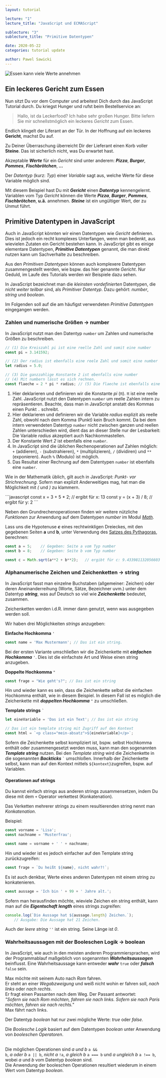 ```yaml
---
layout: tutorial

lecture: "1"
lecture_title: "JavaScript und ECMAScript"

sublecture: "3"
sublecture_title: "Primitive Datentypen"

date: 2020-05-22
categories: tutorial update

author: Pawel Sawicki
---
```


![Essen kann viele Werte annehmen](/assets/food.jpg)

## Ein leckeres Gericht zum Essen

Nun sitzt Du vor dem Computer und arbeitest Dich durch das JavaScript Tutorial durch. Du kriegst Hunger und rufst beim Bestellservice an:
> Hallo, ist da Leckerfood? Ich habe sehr großen Hunger. Bitte liefern Sie mir schnellstmöglich ein leckeres <em>Gericht</em> zum Essen.

Endlich klingelt der Liferant an der Tür. In der Hoffnung auf ein leckeres **Gericht**, machst Du auf.

Zu Deiner Überraschung überreicht Dir der Lieferant einen Korb voller **Steine**. Das ist sicherlich nicht, was Du erwartet hast.

Akzeptable ***Werte*** für ein *Gericht* sind unter anderem: ***Pizza***, ***Burger***, ***Pommes***, ***Fischbrötchen***, ***...***

<p class="definition">
Der <em>Datentyp</em> (kurz: <em>Typ</em>) einer <em>Variable</em> sagt aus, welche Werte für diese Variable möglich sind.
</p>

Mit diesem Beispiel hast Du mit ***Gericht*** einen ***Datentyp*** kennengelernt. Variablen vom Typ *Gericht* können die Werte ***Pizza***, ***Burger***, ***Pommes***, ***Fischbrötchen***, **u.ä.** annehmen. ***Steine*** ist ein ungültiger Wert, der zu Unmut führt.

## Primitive Datentypen in JavaScript

Auch in JavaScript könnten wir einen Datentypen wie *Gericht* definieren. Dies ist jedoch ein recht komplexes Unterfangen, wenn man bedenkt, aus wievielen Zutaten ein Gericht bestehen kann. In JavaScript gibt es einige elementare Datentypen, ***Primitive Datentypen*** genannt, die man direkt nutzen kann um Sachverhalte zu beschreiben.
<p class="info">
Aus den <em>Primitiven Datentypen</em> können auch komplexere Datentypen zusammengestellt werden, wie bspw. das hier genannte <em>Gericht</em>. Nur Geduld, im Laufe des Tutorials werden wir Beispiele dazu sehen.
</p>

<p class="definition">
In JavaScript bezeichnet man die <i>kleinsten</i> <i>vordefinierten</i> Datentypen, die <i>nicht weiter teilbar</i> sind, als <em>Primitiver Datentyp</em>. Dazu gehört: <em>number</em>, <em>string</em> und <em>boolean</em>.
</p>

Im Folgenden soll auf die am häufigst verwendeten *Primitive Datentypen* eingegangen werden.

### Zahlen und numerische Größen &#x2192; number

In JavaScript nutzt man den Datentyp ```number``` um Zahlen und numerische Größen zu beschreiben.

```javascript
// (1) Die Kreiszahl pi ist eine reelle Zahl und somit eine number
const pi = 3.141592;

// (2) Der radius ist ebenfalls eine reele Zahl und somit eine number
let radius = 5.0;

// (3) Die ganzzahlige Konstante 2 ist ebenfalls eine number
// (4) Mit numbern lässt es sich rechnen.
const flaeche = 2 * pi * radius; // (5) Die flaeche ist ebenfalls eine number
```
1. Hier deklarieren und definieren wir die Konstante *pi* (&#x3C0;). &#x3C0; ist eine reelle Zahl. JavaScript nutzt den Datentypen ```number``` um reelle Zahlen intern zu repräsentieren. Beachte, dass man in JavaScript anstatt des Kommas einen Punkt ```.``` schreibt.
2. Hier deklarieren und definieren wir die Variable *radius* explizit als reelle Zahl, obwohl nach dem Komma (Punkt) kein Bruch kommt. Da bei dem intern verwendeten Datentyp ```number``` nicht zwischen ganzen und reellen Zahlen unterschieden wird, dient das an dieser Stelle nur der Lesbarkeit: Die Variable *radius* akzeptiert auch Nachkommastellen.
3. Der Konstante Wert *2* ist ebenfalls eine ```number```.
4. In JavaScript sind die üblichen Rechenoperationen auf Zahlen möglich: ```+``` (addieren), ```-``` (substrahieren), ```*``` (multiplizieren), ```/``` (dividiren) und ```**``` (exponieren). Auch ```%``` (Modulo) ist möglich.
5. Das Resultat einer Rechnung auf dem Datentypen ```number``` ist ebenfalls eine ```number```.


<p class="info">
Wie in der Mathematik üblich, gilt auch in JavaScript: <em>Punkt- vor Strichrechnung</em>. Sofern man explizit Anderweitiges mag, hat man die Möglichkeit mit <em>(</em> und <em>)</em> zu klammern.
</p>
```javascript
const x = 3 + 5 * 2;    // ergibt für x: 13
const y = (x + 3) / 8;  // ergibt für y: 2
```

<p class="info">
Neben den Grundrechenoperationen finden wir weitere nützliche <em>Funktionen</em> zur Anwendung auf dem Datentypen <em>number</em> im Modul <a href="https://developer.mozilla.org/de/docs/Web/JavaScript/Reference/Global_Objects/Math#Methods"><em>Math</em></a>.
</p>

Lass uns die Hypotenuse ***c*** eines rechtwinkligen Dreieckes, mit den gegebenen Seiten **a** und **b**, unter Verwendung des [Satzes des Pythagoras](https://de.wikipedia.org/wiki/Satz_des_Pythagoras), berechnen:
```javascript
const a = 5;    // Gegeben: Seite a vom Typ number
const b = 8;    // Gegeben: Seite b vom Typ number

const c = Math.sqrt(a**2 + b**2);   // ergibt für c: 9.433981132056603
```

### Alphanumerische Zeichen und Zeichenketten &#x2192; string

In JavaScript fasst man einzelne Buchstaben (allgemeiner: Zeichen) oder deren An­ei­n­an­der­rei­hung (Worte, Sätze, Bezeichner uvm.) unter dem Datentyp ***string***, was auf Deutsch so viel wie ***Zeichenkette*** bedeutet, zusammen. 

Zeichenketten werden i.d.R. immer dann genutzt, wenn was ausgegeben werden soll.

Wir haben drei Möglichkeiten *strings* anzugeben:

**Einfache Hochkomma** ```'```
```javascript
const name = 'Max Mustermann'; // Das ist ein string.
```
Bei der ersten Variante umschließen wir die Zeichenkette mit ***einfachen Hochkomma*** ```'```. Dies ist die einfachste Art und Weise einen string anzugeben.

**Doppelte Hochkomma** ```"```
```javascript
const frage = "Wie geht's?"; // Das ist ein string
```
Hin und wieder kann es sein, dass die Zeichenkette selbst die einfachen Hochkomma enthält, wie in diesem Beispiel. In diesem Fall ist es möglich die Zeichenkette mit ***doppelten Hochkomma*** ```"``` zu umschließen.

**Template strings** ``` ` ```
```javascript
let eineVariable = 'Das ist ein Text'; // Das ist ein string

// Das ist ein template string mit Zugriff auf den Kontext
const html = `<p class="mein-absatz">${eineVariable}</p>`;
```
Sofern die Zeichenkette selbst kompliziert ist, bspw. selbst Hochkomma enthält oder zusammengesetzt werden muss, kann man den sogenannten ***Template string*** nutzen. Bei den *Template string* wird die Zeichenkette in die sogenannten ***Backticks*** ``` ` ``` umschloßen. Innerhalb der Zeichenkette selbst, kann man auf den Kontext mittels ```${kontext}```zugreifen, bspw. auf Variablen.

#### Operationen auf strings

Du kannst einfach strings aus anderen strings zusammensetzen, indem Du diese mit dem ```+``` Operator verkettest (Konkatenation).

<p class="definition">
Das Verketten mehrerer strings zu einem resultierenden string nennt man <em>Konkatenation</em>.
</p>

Beispiel:

```javascript
const vorname = 'Lisa';
const nachname = 'Musterfrau';

const name = vorname + ' ' + nachname;
```

Hin und wieder ist es jedoch einfacher auf den Template string zurückzugreifen:

```javascript
const frage = `Du heißt ${name}, nicht wahr?!`;
```

Es ist auch denkbar, Werte eines anderen Datentypen mit einem string zu konkatenieren.

```javascript
const aussage = 'Ich bin ' + 99 + ' Jahre alt.';
```

Sofern man herausfinden möchte, wieviele Zeichen ein string enthält, kann man auf die ***Eigentschaft*** ***length*** eines strings zugreifen:

```javascript
console.log(`Die Aussage hat ${aussage.length} Zeichen.`);
    // Ausgabe: Die Aussage hat 21 Zeichen.
```

<p class="info">
Auch der <em>leere string</em> <code>''</code> ist ein string. Seine Länge ist <em>0</em>.
</p>

### Wahrheitsaussagen mit der Booleschen Logik &#x2192; boolean

In JavaScript, wie auch in den meisten anderen Programmiersprachen, wird der Programmablauf maßgeblich von sogenannten ***Wahrheitsaussagen*** beinflusst. Eine Wahrheitsaussage kann entweder ***wahr*** ```true``` oder ***falsch*** ```false``` sein.

<p class="example">
Max möchte mit seinem Auto nach <em>Rom</em> fahren.
<br>
Er steht an einer <em>Wegabzweigung</em> und weiß nicht wohin er fahren soll, <em>nach links</em> oder <em>nach rechts</em>.<br>
Er fragt einen Passanten nach dem Weg. Der Passant antwortet: 
<br>
<em>"Sofern sie nach Rom möchten, fahren sie nach links. Sofern sie nach Paris möchten, fahren sie nach rechts."</em>
<br>
Max fährt nach links.
</p>

<p class="definition">
Der Datentyp <em>boolean</em> hat nur zwei mögliche Werte: <em>true</em> oder <em>false</em>.<br>
</p>

<p class="definition">
Die <em>Boolesche Logik</em> basiert auf dem Datentypen <em>boolean</em> unter Anwendung von <em>booleschen Operatoren</em>.<br><br>

Die möglichen Operationen sind <em>a und b</em> <code>a && b</code>, <em>a oder b</em> <code>a || b</code>, <em>nicht a</em> <code>!a</code>, <em>a gleich b</em> <code>a === b</code> und <em>a ungleich b</em> <code>a !== b</code>, wobei <em>a</em> und <em>b</em> vom Datentyp <em>boolean</em> sind.<br>Die Anwendung der booleschen Operationen resultiert wiederum in einem Wert vom Datentyp <em>boolean</em>.
</p>